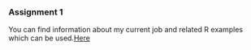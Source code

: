 ### Assignment 1 

You can find information about my current job and related R examples which can be used.[Here](https://gulnuracar.rstudio.cloud/817b436cc690405aa1fec3a937f63493/?view=rmarkdown)
